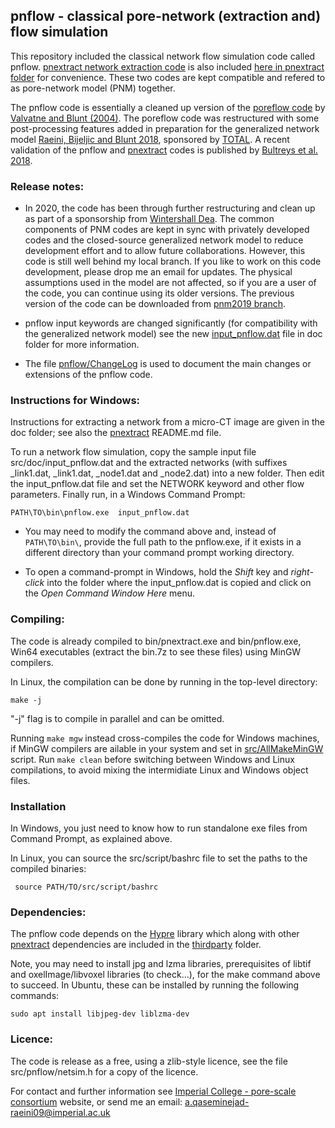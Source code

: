 ﻿##  pnflow - classical pore-network (extraction and) flow simulation

This repository included the classical network flow simulation code called pnflow. 
[pnextract network extraction code](https://github.com/aliraeini/pnextract) is also 
included [here in pnextract folder](src/pnm/pnextract) for convenience. These two 
codes are kept compatible and refered to as pore-network model (PNM) together.

The pnflow code is essentially a cleaned up version of the [poreflow code] by
[Valvatne and Blunt (2004)].  The poreflow code was restructured with some 
post-processing features added in preparation for the generalized network 
model [Raeini, Bijeljic and Blunt 2018], sponsored by [TOTAL]. 
A recent validation of the pnflow and [pnextract] codes is published by [Bultreys et al. 2018].


### Release notes:

- In 2020, the code has been through further restructuring and clean up as part of a sponsorship from [Wintershall Dea].
The common components of PNM codes are kept in sync with privately developed codes and the closed-source generalized network model to reduce development effort and to allow future collaborations. However, this code is still well behind my local branch. If you like to work on this code development, please drop me an email for updates. The physical assumptions used in the model are not affected, so if you are a user of the code, you can continue using its older versions.  The previous version of the code can be downloaded from [pnm2019 branch](https://github.com/aliraeini/pnflow/tree/pnm2019).

- pnflow input keywords are changed significantly (for compatibility with the generalized network model) see the new [input_pnflow.dat](https://github.com/aliraeini/pnflow/blob/master/doc/input_pnflow.dat) file in doc folder for more information.

* The file [pnflow/ChangeLog](https://github.com/aliraeini/pnflow/blob/master/src/pnm/pnflow/ChangeLog) is used to document the main changes or extensions of the pnflow code.

### Instructions for Windows:

Instructions for extracting a network from a micro-CT image are given in
the doc folder; see also the [pnextract] README.md file.

To run a network flow simulation, copy the sample input file src/doc/input_pnflow.dat
and the extracted networks (with suffixes  _link1.dat, _link1.dat, _node1.dat and 
_node2.dat) into a new folder.  Then edit the input_pnflow.dat file and set the NETWORK
keyword and other flow parameters. Finally run, in a Windows Command Prompt: 
  
    PATH\TO\bin\pnflow.exe  input_pnflow.dat

* You may need to modify the command above and, instead of `` PATH\TO\bin\ ``, provide the full path to the pnflow.exe, if it exists in a different directory than your command prompt working directory.

* To open a command-prompt in Windows, hold the *Shift* key and *right-click*
  into the folder where the input_pnflow.dat is copied and click on the *Open Command Window Here* menu.

###  Compiling:
The code is already compiled to bin/pnextract.exe and bin/pnflow.exe, Win64 
executables (extract the bin.7z to see these files) using MinGW compilers.

In Linux, the compilation can be done by running in the top-level directory:    

    make -j

"-j" flag is to compile in parallel and can be omitted. 

Running ``make mgw`` instead cross-compiles the code for Windows machines, if MinGW compilers are ailable in your system and set in [src/AllMakeMinGW](src/AllMakeMinGW) script.
Run ``make clean`` before switching between Windows and Linux compilations, to avoid mixing the intermidiate Linux and Windows object files.

### Installation

In Windows, you just need to know how to run standalone exe files from Command Prompt, as explained above.

In Linux, you can source the src/script/bashrc file to set the paths to the compiled binaries:     

     source PATH/TO/src/script/bashrc

###  Dependencies:
The pnflow code depends on the [Hypre] library which along with other [pnextract] dependencies are included in 
the [thirdparty](thirdparty) folder. 


Note, you may need to install jpg and lzma libraries, prerequisites of libtif and oxelImage/libvoxel libraries (to check...), for the make command above to succeed. In Ubuntu, these can be installed by running the following commands:      

    sudo apt install libjpeg-dev liblzma-dev
      
###  Licence:

The code is release as a free, using a zlib-style licence, see the file 
src/pnflow/netsim.h for a copy of the licence.

For contact and further information see [Imperial College - pore-scale consortium] website,
or send me an email:   a.qaseminejad-raeini09@imperial.ac.uk




[Imperial College - pore-scale consortium]: http://www.imperial.ac.uk/earth-science/research/research-groups/perm/research/pore-scale-modelling
[poreflow code]: http://www.imperial.ac.uk/earth-science/research/research-groups/perm/research/pore-scale-modelling/software/two-phase-network-modelling-code
[Valvatne and Blunt (2004)]:  https://doi.org/10.1029/2003WR002627
[Bultreys et al. 2018]: https://doi.org/10.1103/PhysRevE.97.053104
[Raeini, Bijeljic and Blunt 2018]: https://doi.org/10.1103/PhysRevE.97.023308
[Hypre]: https://github.com/LLNL/hypre
[TOTAL]: https://www.total.com
[pnextract]:  src/pnm/pnextract
[bu20190607]:  https://github.com/aliraeini/pnflow/tree/bu20190607
[Wintershall Dea]: https://wintershalldea.com
